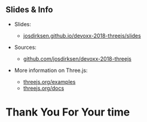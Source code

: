 ## **Slides** & **Info**

- Slides:
  - [josdirksen.github.io/devoxx-2018-threejs/slides](https://josdirksen.github.io/devoxx-2018-threejs/slides)
- Sources:
  - [github.com/josdirksen/devoxx-2018-threejs](https://github.com/josdirksen/devoxx-2018-threejs)
  
- More information on Three.js:
  - [threejs.org/examples](https://threejs.org/examples/)
  - [threejs.org/docs](https://threejs.org/docs/)


# **Thank You For Your time**